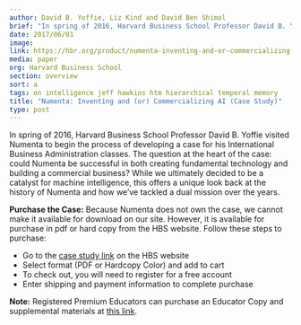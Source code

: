```yaml
---
author: David B. Yoffie, Liz Kind and David Ben Shimol
brief: "In spring of 2016, Harvard Business School Professor David B. Yoffie visited Numenta to begin the process of developing a case for his International Business Administration classes.  The question at the heart of the case: could Numenta be successful in both creating fundamental technology and building a commercial business? While we ultimately decided to be a catalyst for machine intelligence, this offers a unique look back at the history of Numenta and how we’ve tackled a dual mission over the years."
date: 2017/06/01
image:
link: https://hbr.org/product/numenta-inventing-and-or-commercializing-ai/716469-PDF-ENG
media: paper
org: Harvard Business School
section: overview
sort: a
tags: on intelligence jeff hawkins htm hierarchical temporal memory
title: "Numenta: Inventing and (or) Commercializing AI (Case Study)"
type: post
---
```


In spring of 2016, Harvard Business School Professor David B. Yoffie visited Numenta to begin the 
process of developing a case for his International Business Administration classes. The question at the heart 
of the case: could Numenta be successful in both creating fundamental technology and building a 
commercial business? While we ultimately decided to be a catalyst for machine intelligence, this 
offers a unique look back at the history of Numenta and how we’ve tackled a dual mission over the years.


**Purchase the Case:** Because Numenta does not own the case, we cannot make it available for download on our site.
However, it is available for purchase in pdf or hard copy from the HBS website. Follow these steps to purchase: 

* Go to the [case study link](https://hbr.org/product/numenta-inventing-and-or-commercializing-ai/716469-PDF-ENG) on the HBS website
* Select format (PDF or Hardcopy Color) and add to cart
* To check out, you will need to register for a free account
* Enter shipping and payment information to complete purchase

**Note:** Registered Premium Educators can purchase an Educator Copy and supplemental materials at [this link](https://cb.hbsp.harvard.edu/cbmp/product/716469-PDF-ENG).
